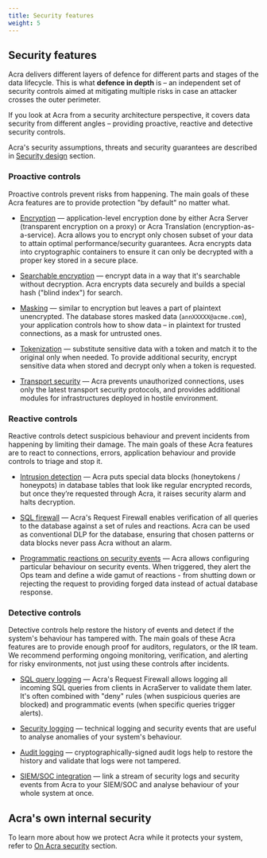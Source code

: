 ```yaml
---
title: Security features
weight: 5
---
```


## Security features

Acra delivers different layers of defence for different parts and stages of the data lifecycle. This is what **defence in depth** is – an independent set of security controls aimed at mitigating multiple risks in case an attacker crosses the outer perimeter.

If you look at Acra from a security architecture perspective, it covers data security from different angles – providing proactive, reactive and detective security controls.

Acra's security assumptions, threats and security guarantees are described in [Security design](/acra/acra-in-depth/security-design/) section.


### Proactive controls

Proactive controls prevent risks from happening. The main goals of these Acra features are to provide protection "by default" no matter what.

* [Encryption](/acra/security-controls/encryption/) —
  application-level encryption done by either Acra Server (transparent encryption on a proxy) or Acra Translation (encryption-as-a-service). Acra allows you to encrypt only chosen subset of your data to attain optimal performance/security guarantees. Acra encrypts data into cryptographic containers to ensure it can only be decrypted with a proper key stored in a secure place.

* [Searchable encryption](/acra/security-controls/searchable-encryption/) —
  encrypt data in a way that it's searchable without decryption. Acra encrypts data securely and builds a special hash ("blind index") for search.
  
* [Masking](/acra/security-controls/masking/) —
  similar to encryption but leaves a part of plaintext unencrypted. The database stores masked data (`annXXXXX@acme.com`), your application controls how to show data – in plaintext for trusted connections, as a mask for untrusted ones.

* [Tokenization](/acra/security-controls/tokenization/) —
  substitute sensitive data with a token and match it to the original only when needed. To provide additional security, encrypt sensitive data when stored and decrypt only when a token is requested. 

* [Transport security](/acra/security-controls/transport-security/) —
  Acra prevents unauthorized connections, uses only the latest transport security protocols, and provides additional modules for infrastructures deployed in hostile environment.


### Reactive controls

Reactive controls detect suspicious behaviour and prevent incidents from happening by limiting their damage. The main goals of these Acra features are to react to connections, errors, application behaviour and provide controls to triage and stop it.

* [Intrusion detection](/acra/security-controls/intrusion-detection/) —
  Acra puts special data blocks (honeytokens / honeypots) in database tables that look like regular encrypted records, but once they’re requested through Acra, it raises security alarm and halts decryption.

* [SQL firewall](/acra/security-controls/sql-firewall) —
  Acra's Request Firewall enables verification of all queries to the database against a set of rules and reactions. Acra can be used as conventional DLP for the database, ensuring that chosen patterns or data blocks never pass Acra without an alarm.

* [Programmatic reactions on security events](/acra/security-controls/security-logging-and-events/programmatic-reactions/) —
  Acra allows configuring particular behaviour on security events. When triggered, they alert the Ops team and define a wide gamut of reactions - from shutting down or rejecting the request to providing forged data instead of actual database response.


### Detective controls

Detective controls help restore the history of events and detect if the system's behaviour has tampered with. The main goals of these Acra features are to provide enough proof for auditors, regulators, or the IR team. We recommend performing ongoing monitoring, verification, and alerting for risky environments, not just using these controls after incidents.

* [SQL query logging](/acra/security-controls/sql-firewall#logging-and-masking-queries/) —
  Acra's Request Firewall allows logging all incoming SQL queries from clients in AcraServer to validate them later. It's often combined with "deny" rules (when suspicious queries are blocked) and programmatic events (when specific queries trigger alerts).

* [Security logging](/acra/security-controls/security-logging-and-events/security-logging/) —
  technical logging and security events that are useful to analyse anomalies of your system's behaviour.

* [Audit logging](/acra/security-controls/security-logging-and-events/audit-logging/) —
  cryptographically-signed audit logs help to restore the history and validate that logs were not tampered.

* [SIEM/SOC integration](/acra/security-controls/security-logging-and-events/siem-soc-integration/) —
  link a stream of security logs and security events from Acra to your SIEM/SOC and analyse behaviour of your whole system at once.


## Acra's own internal security

To learn more about how we protect Acra while it protects your system, refer to [On Acra security](/acra/on-acra-security/) section.

